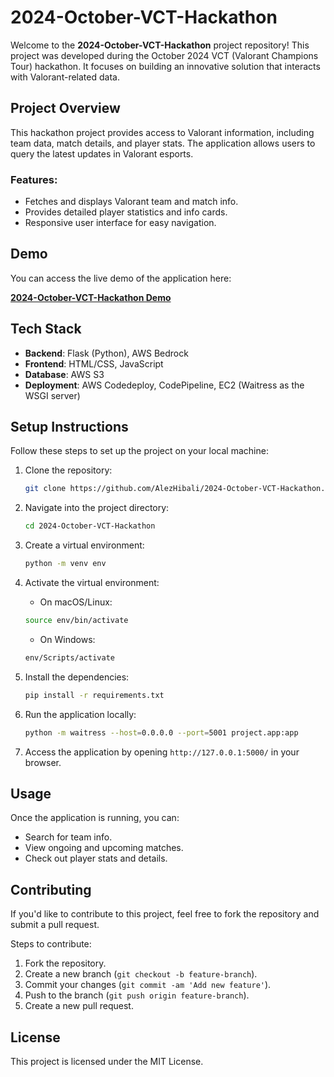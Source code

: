 # 2024-October-VCT-Hackathon

Welcome to the **2024-October-VCT-Hackathon** project repository! This project was developed during the October 2024 VCT (Valorant Champions Tour) hackathon. It focuses on building an innovative solution that interacts with Valorant-related data.

## Project Overview

This hackathon project provides access to Valorant information, including team data, match details, and player stats. The application allows users to query the latest updates in Valorant esports.

### Features:
- Fetches and displays Valorant team and match info.
- Provides detailed player statistics and info cards.
- Responsive user interface for easy navigation.

## Demo

You can access the live demo of the application here:

**[2024-October-VCT-Hackathon Demo](http://98.83.233.139:5001/)**

## Tech Stack

- **Backend**: Flask (Python), AWS Bedrock
- **Frontend**: HTML/CSS, JavaScript
- **Database**: AWS S3
- **Deployment**: AWS Codedeploy, CodePipeline, EC2 (Waitress as the WSGI server)

## Setup Instructions

Follow these steps to set up the project on your local machine:

1. Clone the repository:

   ```bash
   git clone https://github.com/AlezHibali/2024-October-VCT-Hackathon.git
   ```

2. Navigate into the project directory:

   ```bash
   cd 2024-October-VCT-Hackathon
   ```

3. Create a virtual environment:

   ```bash
   python -m venv env
   ```

4. Activate the virtual environment:

    - On macOS/Linux:

     ```bash
     source env/bin/activate
     ```
    - On Windows:

     ```bash
     env/Scripts/activate
     ```

5. Install the dependencies:

   ```bash
   pip install -r requirements.txt
   ```

6. Run the application locally:

   ```bash
   python -m waitress --host=0.0.0.0 --port=5001 project.app:app
   ```

7. Access the application by opening `http://127.0.0.1:5000/` in your browser.

## Usage

Once the application is running, you can:
- Search for team info.
- View ongoing and upcoming matches.
- Check out player stats and details.

## Contributing

If you'd like to contribute to this project, feel free to fork the repository and submit a pull request.

Steps to contribute:
1. Fork the repository.
2. Create a new branch (`git checkout -b feature-branch`).
3. Commit your changes (`git commit -am 'Add new feature'`).
4. Push to the branch (`git push origin feature-branch`).
5. Create a new pull request.

## License

This project is licensed under the MIT License. 
